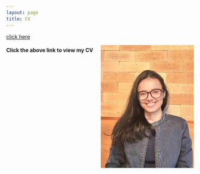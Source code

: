 ```yaml
---
layout: page
title: CV
---
```



[click here](https://maumitabhaumik.github.io/Bhaumik_CV__2023.pdf)

<img align="right" width="250" height="330" src="CV_photo.jpg" style="float:right">

<h4>Click the above link to view my CV</h4>




